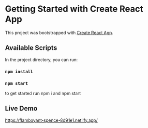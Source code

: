 # Getting Started with Create React App

This project was bootstrapped with [Create React App](https://github.com/facebook/create-react-app).

## Available Scripts

In the project directory, you can run:

### `npm install`
### `npm start`

to get started run npm i and npm start

## Live Demo

https://flamboyant-spence-8d91e1.netlify.app/